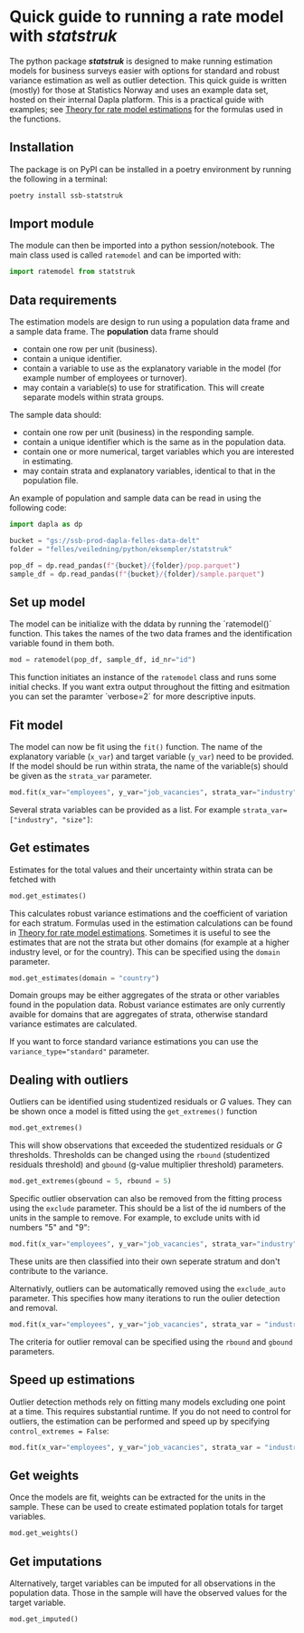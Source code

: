 # Quick guide to running a rate model with **_statstruk_**

The python package **_statstruk_** is designed to make running estimation models for business surveys easier with options for standard and robust variance estimation as well as outlier detection. This quick guide is written (mostly) for those at Statistics Norway and uses an example data set, hosted on their internal Dapla platform. This is a practical guide with examples; see [Theory for rate model estimations](https://github.com/statisticsnorway/ssb-statstukrt/docs/theory_rate.md) for the formulas used in the functions.

## Installation
The package is on PyPI can be installed in a poetry environment by running the following in a terminal:
```bash
poetry install ssb-statstruk
```

## Import module
The module can then be imported into a python session/notebook. The main class used is called `ratemodel` and can be imported with:
```python
import ratemodel from statstruk
```

## Data requirements
The estimation models are design to run using a population data frame and a sample data frame. The **population** data frame should
- contain one row per unit (business).
- contain a unique identifier.
- contain a variable to use as the explanatory variable in the model (for example number of employees or turnover).
- may contain a variable(s) to use for stratification. This will create separate models within strata groups.

The sample data should:
- contain one row per unit (business) in the responding sample.
- contain a unique identifier which is the same as in the population data.
- contain one or more numerical, target variables which you are interested in estimating.
- may contain strata and explanatory variables, identical to that in the population file.

An example of population and sample data can be read in using the following code:

```python
import dapla as dp

bucket = "gs://ssb-prod-dapla-felles-data-delt"
folder = "felles/veiledning/python/eksempler/statstruk"

pop_df = dp.read_pandas(f"{bucket}/{folder}/pop.parquet")
sample_df = dp.read_pandas(f"{bucket}/{folder}/sample.parquet")
```

## Set up model
The model can be initialize with the ddata by running the ´ratemodel()´ function. This takes the names of the two data frames and the identification variable found in them both.

```python
mod = ratemodel(pop_df, sample_df, id_nr="id")
```
This function initiates an instance of the `ratemodel` class and runs some initial checks. If you want extra output throughout the fitting and esitmation you can set the paramter ´verbose=2´ for more descriptive inputs.

## Fit model
The model can now be fit using the `fit()` function. The name of the explanatory variable (`x_var`)  and target variable (`y_var`) need to be provided. If the model should be run within strata, the name of the variable(s) should be given as the `strata_var` parameter.

```python
mod.fit(x_var="employees", y_var="job_vacancies", strata_var="industry")
```
Several strata variables can be provided as a list. For example `strata_var=["industry", "size"]`:

## Get estimates
Estimates for the total values and their uncertainty within strata can be fetched with

```python
mod.get_estimates()
```
This calculates robust variance estimations and the coefficient of variation for each stratum. Formulas used in the estimation calculations can be found in [Theory for rate model estimations](https://github.com/statisticsnorway/ssb-statstukrt/docs/theory_rate.md). Sometimes it is useful to see the estimates that are not the strata but other domains (for example at a higher industry level, or for the country). This can be specified using the `domain` parameter.

```python
mod.get_estimates(domain = "country")
```
Domain groups may be either aggregates of the strata or other variables found in the population data. Robust variance estimates are only currently avaible for  domains that are aggregates of strata, otherwise standard variance estimates are calculated.

If you want to force standard variance estimations you can use the `variance_type="standard"` parameter.

## Dealing with outliers
Outliers can be identified using studentized residuals or $G$ values. They can be shown once a model is fitted using the `get_extremes()` function

```python
mod.get_extremes()
```
This will show observations that exceeded the studentized residuals or $G$ thresholds. Thresholds can be changed using the `rbound` (studentized residuals threshold) and `gbound` (g-value multiplier threshold) parameters.

```python
mod.get_extremes(gbound = 5, rbound = 5)
```

Specific outlier observation can also be removed from the fitting process using the `exclude` parameter. This should be a list of the id numbers of the units in the sample to remove. For example, to exclude units with id numbers "5" and "9":

```python
mod.fit(x_var="employees", y_var="job_vacancies", strata_var="industry", exclude = [5, 9])
```
These units are then classified into their own seperate stratum and don't contribute to the variance.

Alternativly, outliers can be automatically removed using the `exclude_auto` parameter. This specifies how many iterations to run the oulier detection and removal.

```python
mod.fit(x_var="employees", y_var="job_vacancies", strata_var = "industry", exclude_auto = 1)
```

The criteria for outlier removal can be specified using the `rbound` and `gbound` parameters.

## Speed up estimations
Outlier detection methods rely on fitting many models excluding one point at a time. This requires substantial runtime. If you do not need to control for outliers, the estimation can be performed and speed up by specifying `control_extremes = False`:
```python
mod.fit(x_var="employees", y_var="job_vacancies", strata_var = "industry", control_extremes=False)
```

## Get weights
Once the models are fit, weights can be extracted for the units in the sample. These can be used to create estimated poplation totals for target variables.
```python
mod.get_weights()
```

## Get imputations
Alternatively, target variables can be imputed for all observations in the population data. Those in the sample will have the observed values for the target variable.
```python
mod.get_imputed()
```
